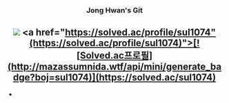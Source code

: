 <div align="center">
  
  ### Jong Hwan's Git

  <a href="https://sul1074.tistory.com/"><img src="https://img.shields.io/badge/Sul's History-E5511E?style=badge&logo=Tistory&logoColor=white"/></a> 
  <a href="https://solved.ac/profile/sul1074"(https://solved.ac/profile/sul1074)">[![Solved.ac프로필](http://mazassumnida.wtf/api/mini/generate_badge?boj=sul1074)](https://solved.ac/sul1074)</a>
  ---

</div>

- 

<br/>
